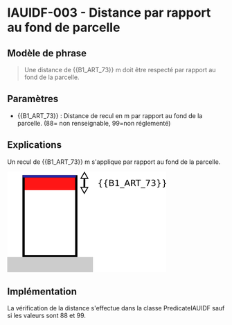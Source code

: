 # IAUIDF-003 - Distance par rapport au fond de parcelle

## Modèle de phrase

> Une distance de {{B1_ART_73}} m doit être respecté par rapport au fond de la parcelle.

## Paramètres
*  {{B1_ART_73}} : Distance de recul en m par rapport au fond de la parcelle. (88= non renseignable, 99=non réglementé)


## Explications

Un recul de  {{B1_ART_73}} m s'applique par rapport au fond de la parcelle.

![Image illustrant la contrainte de recul par rapport au fond de la parcelle](../img/rules/IAUIDF/IAUIDF-003.png)

## Implémentation

La vérification de la distance s'effectue dans la classe PredicateIAUIDF sauf si les valeurs sont 88 et 99.
